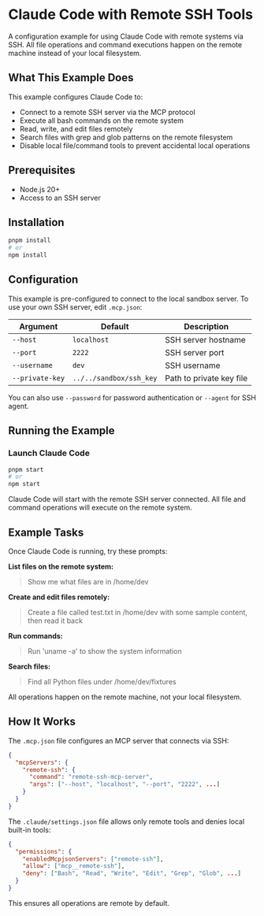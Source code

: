 # Claude Code with Remote SSH Tools

A configuration example for using Claude Code with remote systems via SSH. All
file operations and command executions happen on the remote machine instead of
your local filesystem.

## What This Example Does

This example configures Claude Code to:

- Connect to a remote SSH server via the MCP protocol
- Execute all bash commands on the remote system
- Read, write, and edit files remotely
- Search files with grep and glob patterns on the remote filesystem
- Disable local file/command tools to prevent accidental local operations

## Prerequisites

- Node.js 20+
- Access to an SSH server

## Installation

```bash
pnpm install
# or
npm install
```

## Configuration

This example is pre-configured to connect to the local sandbox server. To use
your own SSH server, edit `.mcp.json`:

| Argument        | Default                 | Description              |
| --------------- | ----------------------- | ------------------------ |
| `--host`        | `localhost`             | SSH server hostname      |
| `--port`        | `2222`                  | SSH server port          |
| `--username`    | `dev`                   | SSH username             |
| `--private-key` | `../../sandbox/ssh_key` | Path to private key file |

You can also use `--password` for password authentication or `--agent` for SSH
agent.

## Running the Example

### Launch Claude Code

```bash
pnpm start
# or
npm start
```

Claude Code will start with the remote SSH server connected. All file and
command operations will execute on the remote system.

## Example Tasks

Once Claude Code is running, try these prompts:

**List files on the remote system:**

> Show me what files are in /home/dev

**Create and edit files remotely:**

> Create a file called test.txt in /home/dev with some sample content, then read
> it back

**Run commands:**

> Run 'uname -a' to show the system information

**Search files:**

> Find all Python files under /home/dev/fixtures

All operations happen on the remote machine, not your local filesystem.

## How It Works

The `.mcp.json` file configures an MCP server that connects via SSH:

```json
{
  "mcpServers": {
    "remote-ssh": {
      "command": "remote-ssh-mcp-server",
      "args": ["--host", "localhost", "--port", "2222", ...]
    }
  }
}
```

The `.claude/settings.json` file allows only remote tools and denies local
built-in tools:

```json
{
  "permissions": {
    "enabledMcpjsonServers": ["remote-ssh"],
    "allow": ["mcp__remote-ssh"],
    "deny": ["Bash", "Read", "Write", "Edit", "Grep", "Glob", ...]
  }
}
```

This ensures all operations are remote by default.
